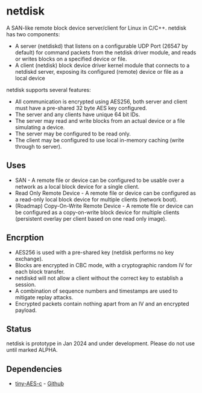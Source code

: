 # netdisk

A SAN-like remote block device server/client for Linux in C/C++. netdisk has two components:

* A server (netdiskd) that listens on a configurable UDP Port (26547 by default) for command packets from the netdisk driver module, and reads or writes blocks on a specified device or file.
* A client (netdisk) block device driver kernel module that connects to a netdiskd server, exposing its configured (remote) device or file as a local device

netdisk supports several features:

* All communication is encrypted using AES256, both server and client must have a pre-shared 32 byte AES key configured.
* The server and any clients have unique 64 bit IDs. 
* The server may read and write blocks from an actual device or a file simulating a device.
* The server may be configured to be read only.
* The client may be configured to use local in-memory caching (write through to server).

## Uses

* SAN - A remote file or device can be configured to be usable over a network as a local block device for a single client.
* Read Only Remote Device - A remote file or device can be configured as a read-only local block device for multiple clients (network boot).
* (Roadmap) Copy-On-Write Remote Device - A remote file or device can be configured as a copy-on-write block device for multiple clients (persistent overlay per client based on one read only image).

## Encrption

* AES256 is used with a pre-shared key (netdisk performs no key exchange).
* Blocks are encrypted in CBC mode, with a cryptographic random IV for each block transfer.
* netdiskd will not allow a client without the correct key to establish a session.
* A combination of sequence numbers and timestamps are used to mitigate replay attacks.
* Encrypted packets contain nothing apart from an IV and an encrypted payload.  

## Status

netdisk is prototype in Jan 2024 and under development. Please do not use until marked ALPHA.

## Dependencies

* [tiny-AES-c](deps//tiny-AES-c) - [Github](https://github.com/kokke/tiny-AES-c) 
